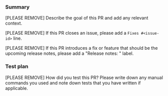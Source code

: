 ### Summary
[PLEASE REMOVE] Describe the goal of this PR and add any relevant context.

[PLEASE REMOVE] If this PR closes an issue, please add a `Fixes #<issue-id>` line.

[PLEASE REMOVE] If this PR introduces a fix or feature that should be the upcoming release notes, please add a "Release notes: <area>" label.

### Test plan
[PLEASE REMOVE] How did you test this PR? Please write down any manual commands you used and note down tests that you have written if applicable.
